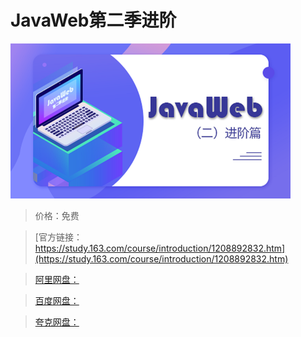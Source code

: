 # JavaWeb第二季进阶

![img](../../../assets/study163/free/932f651b9b4d4a25802ed97e1697d458.png)

> 价格：免费

> [官方链接：https://study.163.com/course/introduction/1208892832.htm](https://study.163.com/course/introduction/1208892832.htm)

> [阿里网盘：]()

> [百度网盘：]()

> [夸克网盘：]()
